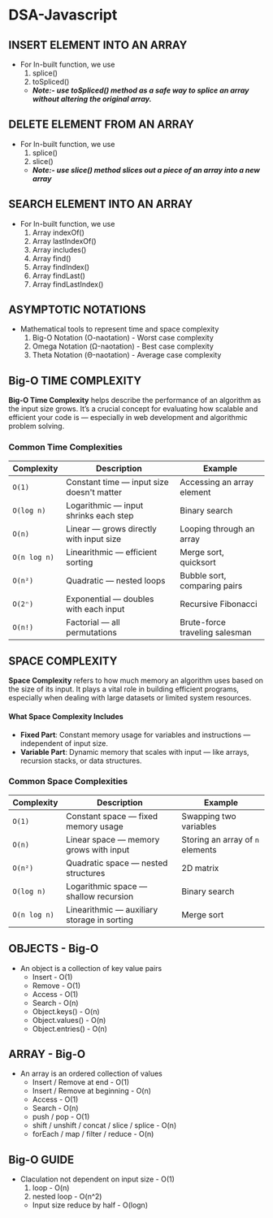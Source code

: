 # DSA-Javascript

## INSERT ELEMENT INTO AN ARRAY

- For In-built function, we use
  1. splice()
  2. toSpliced()
  - **_Note:- use toSpliced() method as a safe way to splice an array without altering the original array._**

## DELETE ELEMENT FROM AN ARRAY

- For In-built function, we use
  1. splice()
  2. slice()
  - **_Note:- use slice() method slices out a piece of an array into a new array_**

## SEARCH ELEMENT INTO AN ARRAY

- For In-built function, we use
  1. Array indexOf()
  2. Array lastIndexOf()
  3. Array includes()
  4. Array find()
  5. Array findIndex()
  6. Array findLast()
  7. Array findLastIndex()

## ASYMPTOTIC NOTATIONS

- Mathematical tools to represent time and space complexity
  1. Big-O Notation (O-naotation) - Worst case complexity
  2. Omega Notation (Ω-naotation) - Best case complexity
  3. Theta Notation (Θ-naotation) - Average case complexity

## Big-O TIME COMPLEXITY

**Big-O Time Complexity** helps describe the performance of an algorithm as the input size grows. It’s a crucial concept for evaluating how scalable and efficient your code is — especially in web development and algorithmic problem solving.

### Common Time Complexities

| Complexity   | Description                               | Example                        |
| ------------ | ----------------------------------------- | ------------------------------ |
| `O(1)`       | Constant time — input size doesn't matter | Accessing an array element     |
| `O(log n)`   | Logarithmic — input shrinks each step     | Binary search                  |
| `O(n)`       | Linear — grows directly with input size   | Looping through an array       |
| `O(n log n)` | Linearithmic — efficient sorting          | Merge sort, quicksort          |
| `O(n²)`      | Quadratic — nested loops                  | Bubble sort, comparing pairs   |
| `O(2ⁿ)`      | Exponential — doubles with each input     | Recursive Fibonacci            |
| `O(n!)`      | Factorial — all permutations              | Brute-force traveling salesman |

## SPACE COMPLEXITY

**Space Complexity** refers to how much memory an algorithm uses based on the size of its input. It plays a vital role in building efficient programs, especially when dealing with large datasets or limited system resources.

#### What Space Complexity Includes

- **Fixed Part**: Constant memory usage for variables and instructions — independent of input size.
- **Variable Part**: Dynamic memory that scales with input — like arrays, recursion stacks, or data structures.

### Common Space Complexities

| Complexity   | Description                                 | Example                          |
| ------------ | ------------------------------------------- | -------------------------------- |
| `O(1)`       | Constant space — fixed memory usage         | Swapping two variables           |
| `O(n)`       | Linear space — memory grows with input      | Storing an array of `n` elements |
| `O(n²)`      | Quadratic space — nested structures         | 2D matrix                        |
| `O(log n)`   | Logarithmic space — shallow recursion       | Binary search                    |
| `O(n log n)` | Linearithmic — auxiliary storage in sorting | Merge sort                       |

## OBJECTS - Big-O

- An object is a collection of key value pairs
  - Insert - O(1)
  - Remove - O(1)
  - Access - O(1)
  - Search - O(n)
  - Object.keys() - O(n)
  - Object.values() - O(n)
  - Object.entries() - O(n)

## ARRAY - Big-O

- An array is an ordered collection of values
  - Insert / Remove at end - O(1)
  - Insert / Remove at beginning - O(n)
  - Access - O(1)
  - Search - O(n)
  - push / pop - O(1)
  - shift / unshift / concat / slice / splice - O(n)
  - forEach / map / filter / reduce - O(n)

## Big-O GUIDE

- Claculation not dependent on input size - O(1)
  1. loop - O(n)
  2. nested loop - O(n^2)
  - Input size reduce by half - O(logn)
